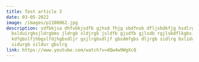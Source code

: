 ```yaml
---
title: Test article 3
date: 03-05-2022
image: /images/p1100062.jpg
description: sdfbkjsa dhfvbkjsdfb gjhsd fhjg sbdfnsb dfljsbdkfjg hsdlrgsdrgl
  bslduirgbsjldrgbms jldrgb sldjrgb jsldfb gjsdfb gjlsdb rgjlsbdflkgbs;
  kdfgbslfjhbgslfdjhgbsdljr gsjlrgbsdljf gbsdmfgbs dljrgb sidlrg bslidrugb
  sidurgb sildur gbslrg
link: https://www.youtube.com/watch?v=dQw4w9WgXcQ
---
```

